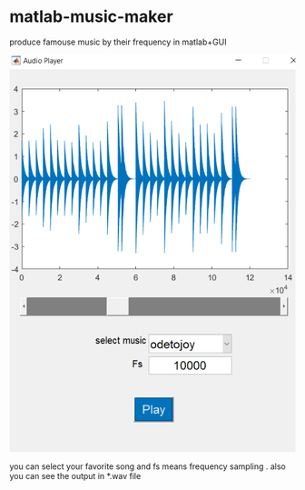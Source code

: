 # matlab-music-maker
produce famouse music by their frequency in matlab+GUI

![DEMO](https://raw.githubusercontent.com/4lrz/matlab-music-maker/master/content/demo.png)

you can select your favorite song and fs means frequency sampling .
also you can see the output in *.wav file
